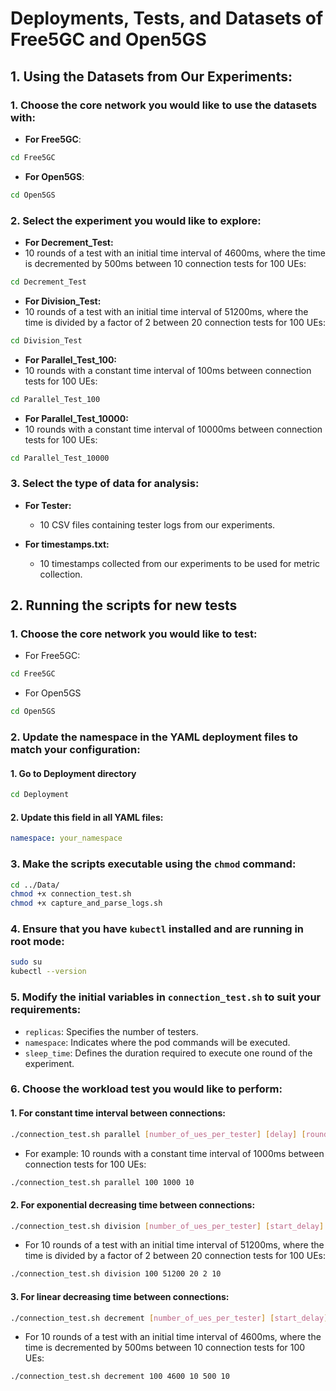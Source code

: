 # Deployments, Tests, and Datasets of Free5GC and Open5GS

## 1. Using the Datasets from Our Experiments:

### 1. Choose the core network you would like to use the datasets with:
- **For Free5GC**:
```bash
cd Free5GC
```
- **For Open5GS**:
```bash
cd Open5GS
```

### 2. Select the experiment you would like to explore:

- **For Decrement_Test:**
- 10 rounds of a test with an initial time interval of 4600ms, where the time is decremented by 500ms between 10 connection tests for 100 UEs:
```bash
cd Decrement_Test
```
- **For Division_Test:**
- 10 rounds of a test with an initial time interval of 51200ms, where the time is divided by a factor of 2 between 20 connection tests for 100 UEs:
```bash
cd Division_Test
```
- **For Parallel_Test_100:**
- 10 rounds with a constant time interval of 100ms between connection tests for 100 UEs:
```bash
cd Parallel_Test_100
```
- **For Parallel_Test_10000:**
- 10 rounds with a constant time interval of 10000ms between connection tests for 100 UEs:
```bash
cd Parallel_Test_10000
```

### 3. Select the type of data for analysis:

- **For Tester:**
  - 10 CSV files containing tester logs from our experiments.

- **For timestamps.txt:**
  - 10 timestamps collected from our experiments to be used for metric collection.


## 2. Running the scripts for new tests
### 1. Choose the core network you would like to test:
- For Free5GC:
```bash
cd Free5GC
```
- For Open5GS
```bash
cd Open5GS
```

### 2. Update the namespace in the YAML deployment files to match your configuration:
#### 1. Go to Deployment directory
```bash
cd Deployment
```
#### 2. Update this field in all YAML files:
```YAML
namespace: your_namespace
```

### 3. Make the scripts executable using the ```chmod``` command:

```bash
cd ../Data/
chmod +x connection_test.sh
chmod +x capture_and_parse_logs.sh
```

### 4. Ensure that you have ```kubectl``` installed and are running in root mode:
```bash
sudo su
kubectl --version
```

### 5. Modify the initial variables in `connection_test.sh` to suit your requirements:

- `replicas`: Specifies the number of testers.
- `namespace`: Indicates where the pod commands will be executed.
- `sleep_time`: Defines the duration required to execute one round of the experiment.

### 6. Choose the workload test you would like to perform:

#### 1. For constant time interval between connections:
```bash
./connection_test.sh parallel [number_of_ues_per_tester] [delay] [rounds]
```
- For example: 10 rounds with a constant time interval of 1000ms between connection tests for 100 UEs:
```bash
./connection_test.sh parallel 100 1000 10
```
#### 2. For exponential decreasing time between connections:
```bash
./connection_test.sh division [number_of_ues_per_tester] [start_delay] [interval] [factor] [rounds]
```
- For 10 rounds of a test with an initial time interval of 51200ms, where the time is divided by a factor of 2 between 20 connection tests for 100 UEs:
```bash
./connection_test.sh division 100 51200 20 2 10
```
#### 3. For linear decreasing time between connections:
```bash
./connection_test.sh decrement [number_of_ues_per_tester] [start_delay] [interval] [factor] [rounds]
```
- For 10 rounds of a test with an initial time interval of 4600ms, where the time is decremented by 500ms between 10 connection tests for 100 UEs:
```bash
./connection_test.sh decrement 100 4600 10 500 10
```